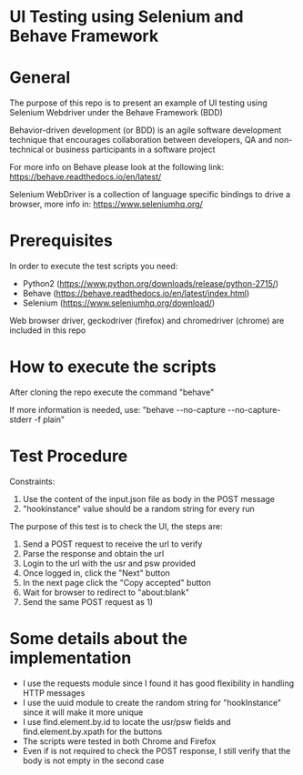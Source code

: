 # UI Testing using Selenium and Behave Framework

# General
The purpose of this repo is to present an example of UI testing using Selenium Webdriver under the Behave Framework (BDD)

Behavior-driven development (or BDD) is an agile software development technique that encourages collaboration between developers, 
QA and non-technical or business participants in a software project

For more info on Behave please look at the following link: https://behave.readthedocs.io/en/latest/

Selenium WebDriver is a collection of language specific bindings to drive a browser, more info in: https://www.seleniumhq.org/

# Prerequisites

In order to execute the test scripts you need:

- Python2 (https://www.python.org/downloads/release/python-2715/)
- Behave (https://behave.readthedocs.io/en/latest/index.html)
- Selenium (https://www.seleniumhq.org/download/)

Web browser driver, geckodriver (firefox) and chromedriver (chrome) are included in this repo

# How to execute the scripts
After cloning the repo execute the command "behave"

If more information is needed, use: "behave --no-capture --no-capture-stderr -f plain"

# Test Procedure

Constraints:
1) Use the content of the input.json file as body in the POST message
2) "hookinstance" value should be a random string for every run

The purpose of this test is to check the UI, the steps are:

1) Send a POST request to receive the url to verify
2) Parse the response and obtain the url
3) Login to the url with the usr and psw provided
4) Once logged in, click the "Next" button
5) In the next page click the "Copy accepted" button
6) Wait for browser to redirect to "about:blank"
6) Send the same POST request as 1)

# Some details about the implementation

- I use the requests module since I found it has good flexibility in handling HTTP messages
- I use the uuid module to create the random string for "hookInstance" since it will make it more unique
- I use find.element.by.id to locate the usr/psw fields and find.element.by.xpath for the buttons
- The scripts were tested in both Chrome and Firefox
- Even if is not required to check the POST response, I still verify that the body is not empty in the second case

